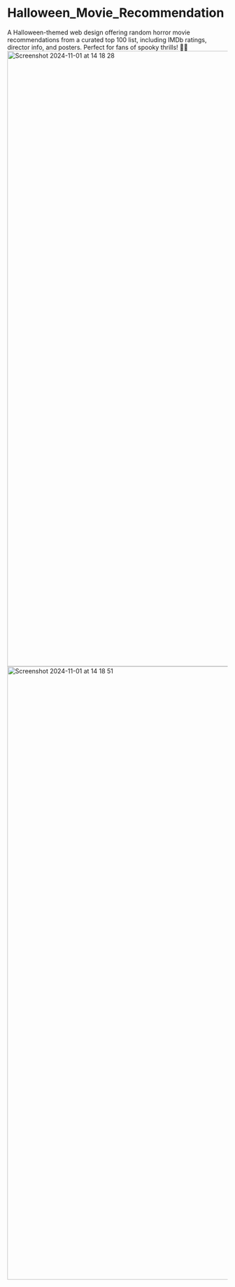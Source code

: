 # Halloween_Movie_Recommendation
A Halloween-themed web design offering random horror movie recommendations from a curated top 100 list, including IMDb ratings, director info, and posters. Perfect for fans of spooky thrills! 🎃👻
<img width="1404" alt="Screenshot 2024-11-01 at 14 18 28" src="https://github.com/user-attachments/assets/e50cb794-7067-4fc9-a3f5-77d8514faf6e">
<img width="1399" alt="Screenshot 2024-11-01 at 14 18 51" src="https://github.com/user-attachments/assets/0129582e-03ac-4290-936f-c39dac200121">
